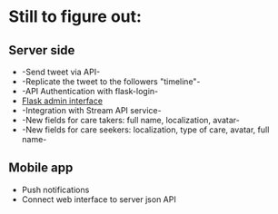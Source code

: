 # Still to figure out:

## Server side

- -Send tweet via API-
- -Replicate the tweet to the followers "timeline"-
- -API Authentication with flask-login-
- [Flask admin interface](https://github.com/mrjoes/flask-admin/)
- -Integration with Stream API service-
- -New fields for care takers: full name, localization, avatar-
- -New fields for care seekers: localization, type of care, avatar, full name-

## Mobile app

- Push notifications
- Connect web interface to server json API
